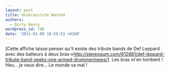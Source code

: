 ```yaml
---
layout: post
title: Unibrassiste Wanted
authors:
  - Dirty Henry
wordpress_id: 746
date: '2011-01-09 18:59:53 +0100'
---
```

[Cette affiche laisse penser qu'il existe des tribute bands de Def Leppard avec des batteurs à deux bras->http://stereogum.com/612881/def-leppard-tribute-band-seeks-one-armed-drummer/news/]. Les bras m'en tombent ! Heu... je veux dire... Le monde va mal !
